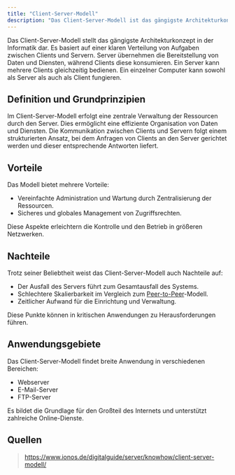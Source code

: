 ```yaml
---
title: "Client-Server-Modell"
description: "Das Client-Server-Modell ist das gängigste Architekturkonzept mit klarer Verteilung von Aufgaben zwischen Clients und Servern. Server stellen Daten und Dienste bereit, Clients konsumieren sie. Vorteile sind vereinfachte Administration und zentrales Management. Nachteile sind Ausfallrisiko und schlechtere Skalierbarkeit. Anwendungsgebiete sind Web- und E-Mail-Server."
---
```


Das Client-Server-Modell stellt das gängigste Architekturkonzept in der Informatik dar. Es basiert auf einer klaren Verteilung von Aufgaben zwischen Clients und Servern. Server übernehmen die Bereitstellung von Daten und Diensten, während Clients diese konsumieren. Ein Server kann mehrere Clients gleichzeitig bedienen. Ein einzelner Computer kann sowohl als Server als auch als Client fungieren.

## Definition und Grundprinzipien

Im Client-Server-Modell erfolgt eine zentrale Verwaltung der Ressourcen durch den Server. Dies ermöglicht eine effiziente Organisation von Daten und Diensten. Die Kommunikation zwischen Clients und Servern folgt einem strukturierten Ansatz, bei dem Anfragen von Clients an den Server gerichtet werden und dieser entsprechende Antworten liefert.

## Vorteile

Das Modell bietet mehrere Vorteile:

- Vereinfachte Administration und Wartung durch Zentralisierung der Ressourcen.
- Sicheres und globales Management von Zugriffsrechten.

Diese Aspekte erleichtern die Kontrolle und den Betrieb in größeren Netzwerken.

## Nachteile

Trotz seiner Beliebtheit weist das Client-Server-Modell auch Nachteile auf:

- Der Ausfall des Servers führt zum Gesamtausfall des Systems.
- Schlechtere Skalierbarkeit im Vergleich zum [Peer-to-Peer](/open-fidup/lerninhalte/peer-to-peer)-Modell.
- Zeitlicher Aufwand für die Einrichtung und Verwaltung.

Diese Punkte können in kritischen Anwendungen zu Herausforderungen führen.

## Anwendungsgebiete

Das Client-Server-Modell findet breite Anwendung in verschiedenen Bereichen:

- Webserver
- E-Mail-Server
- FTP-Server

Es bildet die Grundlage für den Großteil des Internets und unterstützt zahlreiche Online-Dienste.

## Quellen

> https://www.ionos.de/digitalguide/server/knowhow/client-server-modell/